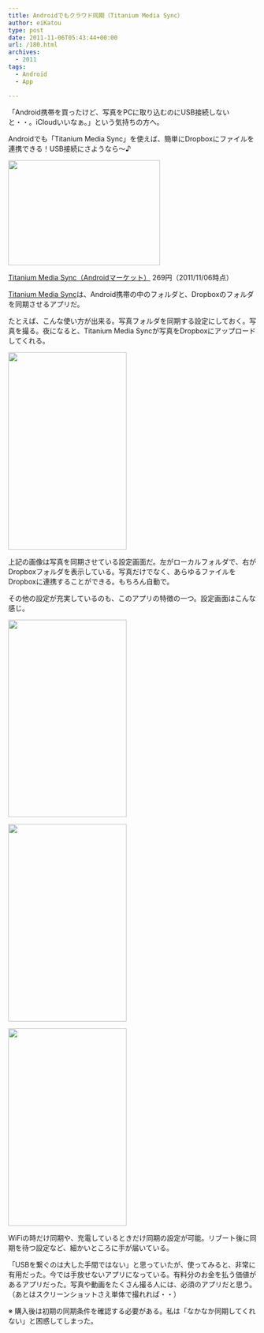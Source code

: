 ```yaml
---
title: Androidでもクラウド同期（Titanium Media Sync）
author: eiKatou
type: post
date: 2011-11-06T05:43:44+00:00
url: /180.html
archives:
  - 2011
tags:
  - Android
  - App

---
```

「Android携帯を買ったけど、写真をPCに取り込むのにUSB接続しないと・・。iCloudいいなぁ。」という気持ちの方へ。
  
Androidでも「Titanium Media Sync」を使えば、簡単にDropboxにファイルを連携できる！USB接続にさようなら〜♪

[<img src="/uploads/2011/11/20111106f.png" alt="" title="20111106f" width="308" height="213" class="alignnone size-full wp-image-208" srcset="/uploads/2011/11/20111106f.png 308w, /uploads/2011/11/20111106f-300x207.png 300w" sizes="(max-width: 308px) 100vw, 308px" />][1]

[Titanium Media Sync（Androidマーケット）][2] 269円（2011/11/06時点）

[Titanium Media Sync][2]は、Android携帯の中のフォルダと、Dropboxのフォルダを同期させるアプリだ。

<!--more-->

たとえば、こんな使い方が出来る。写真フォルダを同期する設定にしておく。写真を撮る。夜になると、Titanium Media Syncが写真をDropboxにアップロードしてくれる。

[<img src="/uploads/2011/11/20111106b.png" alt="" title="20111106b" width="240" height="400" class="alignnone size-full wp-image-182" srcset="/uploads/2011/11/20111106b.png 240w, /uploads/2011/11/20111106b-180x300.png 180w" sizes="(max-width: 240px) 100vw, 240px" />][3]

上記の画像は写真を同期させている設定画面だ。左がローカルフォルダで、右がDropboxフォルダを表示している。写真だけでなく、あらゆるファイルをDropboxに連携することができる。もちろん自動で。

その他の設定が充実しているのも、このアプリの特徴の一つ。設定画面はこんな感じ。

[<img src="/uploads/2011/11/20111106c.png" alt="" title="20111106c" width="240" height="400" class="alignnone size-full wp-image-183" srcset="/uploads/2011/11/20111106c.png 240w, /uploads/2011/11/20111106c-180x300.png 180w" sizes="(max-width: 240px) 100vw, 240px" />][4]
  
[<img src="/uploads/2011/11/20111106d.png" alt="" title="20111106d" width="240" height="400" class="alignnone size-full wp-image-184" srcset="/uploads/2011/11/20111106d.png 240w, /uploads/2011/11/20111106d-180x300.png 180w" sizes="(max-width: 240px) 100vw, 240px" />][5]
  
[<img src="/uploads/2011/11/20111106e.png" alt="" title="20111106e" width="240" height="400" class="alignnone size-full wp-image-185" srcset="/uploads/2011/11/20111106e.png 240w, /uploads/2011/11/20111106e-180x300.png 180w" sizes="(max-width: 240px) 100vw, 240px" />][6]

WiFiの時だけ同期や、充電しているときだけ同期の設定が可能。リブート後に同期を待つ設定など、細かいところに手が届いている。

「USBを繋ぐのは大した手間ではない」と思っていたが、使ってみると、非常に有用だった。今では手放せないアプリになっている。有料分のお金を払う価値があるアプリだった。写真や動画をたくさん撮る人には、必須のアプリだと思う。  
（あとはスクリーンショットさえ単体で撮れれば・・）



※ 購入後は初期の同期条件を確認する必要がある。私は「なかなか同期してくれない」と困惑してしまった。

 [1]: /uploads/2011/11/20111106f.png
 [2]: https://market.android.com/details?id=com.keramidas.MediaSync
 [3]: /uploads/2011/11/20111106b.png
 [4]: /uploads/2011/11/20111106c.png
 [5]: /uploads/2011/11/20111106d.png
 [6]: /uploads/2011/11/20111106e.png
